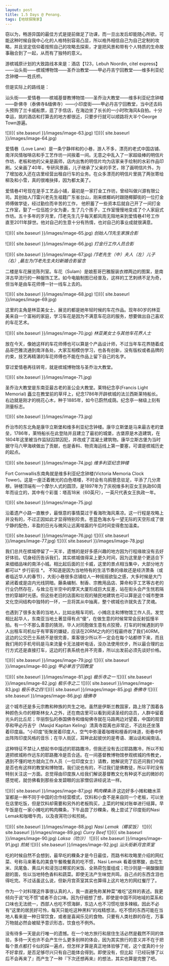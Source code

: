 ```yaml
---
layout: post
title: 1.5 Days @ Penang.
tags: [地球探険家]
---
```


窃以为，畅游异国的最佳方式是提前做足了功课，而一旦出发后却能随心所欲。可能这种时候自我中心化的人格特别容易凸显，所以格外相信自己为自己定制的攻略，并且坚定信仰着按照自己的攻略去探索，才是把风景和带有个人特质的生命故事融合到了一起，从而有了独特的意义。

游槟城原计划的大致路线本来是：酒店【123，Lebuh Noordin, citel express】——汕头街——槟城博物馆——圣乔治教堂——甲必丹吉宁回教堂——维多利亚纪念钟楼——姓氏桥。

但是实际上的路线是：

汕头街——爱情巷——槟城基督教博物馆——圣乔治大教堂——维多利亚纪念钟楼——卧佛寺（泰佛寺&缅佛寺）——小印度街——甲必丹吉宁回教堂，当中还去码头预购了兰卡威船票，逛了手信店，在海边坐了长长的一小时吹海风&自拍。十分幸运，挑的酒店和打算去的地方都很近，只要步行就可以顺路将大半个George Town游遍。

![]({{ site.baseurl }}/images/image-63.jpg)
![]({{ site.baseurl }}/images/image-64.jpg)

爱情巷（Love Lane）是一条宁静祥和的小巷，游人不多，漂亮的老式中国店铺、南洋风情咖啡店和手工艺作坊一间挨着一间。无意之中乱入了一家超级棒的明信片作坊，老板和他的父亲是画师，店内出售的明信片均为店家亲手绘制的水彩作品印刷。父亲画了40年，专研风景画，儿子继承了父亲的手艺，除了画明信片外，为了增加收入还在店里经营出租自行车的业务。在众多漂亮的明信片里挑了两张寄给柳及和小雪，真的很难抉择，因为都太美了。

爱情巷41号现在是手工艺品小铺，最初是一家打金工作坊，曾经叫做兴源有限公司。其创始人邝雷兴老先生祖籍广东省台山，刚来槟榔屿时跟随椰脚街的一位打金师傅做学徒，经过勤俭而辛苦的工作， 他积蓄了一些资本后就自己开了一间打金工作室，娶了一位伍姓少女为妻，生了几个孩子，工作室慢慢地变成了个人家庭式作坊。五十多年的岁月里，邝老先生几乎每天都风雨无阻地来到爱情巷41号工作直至2011年辞世。他对自己的生意十分有热情，也对自己的事业成就很满意。

![]({{ site.baseurl }}/images/image-65.jpg)
*创始人邝先生家族合影*

![]({{ site.baseurl }}/images/image-66.jpg)
*打金行工作人员合影*

<!-- more -->

![]({{ site.baseurl }}/images/image-67.jpg)
*邝老先生（中）夫人（左）儿子（右）,最左为邝老先生夫妇新婚合影留念*

二楼是车花展览陈列室。车花（Sulam）是娘惹哥巴雅服装衣襟两边的图案，是南洋古早流行的一种服饰工艺。如今电脑制图已经普及，这样的工艺刺绣不足为奇，但当年是由车花师傅一针一线车上去的。

![]({{ site.baseurl }}/images/image-68.jpg)
![]({{ site.baseurl }}/images/image-69.jpg)

这里的主角是林亚美女士，展览的都是她年轻时候的车花作品。现年80岁的林亚美来自一个富裕的家庭，学习车花是因为不满意车花店的服务，想要做出自己喜欢的车花艺术。

![]({{ site.baseurl }}/images/image-70.jpg)
*林亚美女士与其他车花界人士*

放在今天，像她这样的车花师傅也可以算是个产品设计师，不过当年车花界随着成品哥巴雅流通到南洋各处，大家互相模仿学习，也各有创新，没有版权或者品牌的约束，技艺再精湛的车花师傅也不能在作品上留下自己的名字。

穿过爱情巷再往转弯，就是槟城博物馆与圣乔治大教堂。

![]({{ site.baseurl }}/images/image-71.jpg)

圣乔治大教堂是东南亚最古老的圣公会大教堂。莱特纪念亭(Francis Light Memorial) 矗立在教堂前的草坪上，纪念1786年开辟槟城的法兰西斯莱特船长。右边就是刚才的桃花心木，种于1885年，如今已蔚然成荫。纪念亭一梯级上刻有测量标志。

![]({{ site.baseurl }}/images/image-73.jpg)

乔治市的东北角是康华立斯堡和维多利亚纪念钟楼。康华立斯堡是马来最古老的堡垒，1786年，莱特船长在此登陆并且建立了最初的城堡，古堡原是木造建筑，在1804年这里被当作监狱囚禁囚犯，并改成了混凝土建筑物。康华立斯古堡为当时据守马六甲海峡做出了贡献，也是香料、物资海运线上第一要塞，可谓是槟城历史的起点。

![]({{ site.baseurl }}/images/image-74.jpg)
*维多利亚纪念钟楼*

Fort Cornwallis东南角就是维多利亚纪念钟楼(Victoria Memoria Clock Tower)。这是一座泛着微光的白色塔楼，不时会有乌鸦憩息驻足，平添了几分肃穆。钟楼顶端有一个摩尔人式的圆顶，是1897年为了庆祝维多利亚女王执政60周年而设立的，其中有个彩蛋：塔高18米（60英尺），一英尺代表女王执政一年。

![]({{ site.baseurl }}/images/image-75.jpg)

沿着遗产小路一直散步，最惬意的事情莫过于看海吹海风乘凉。这一行程是攻略上并没有的，不过正因如此才显得特别珍贵。苍蓝色海水与一望无际的天空形成了很宁静的配色，丰盈的日光与微风让远离喧嚣的午后时间变得愈加温柔。

![]({{ site.baseurl }}/images/image-76.jpg)
![]({{ site.baseurl }}/images/image-77.jpg)
![]({{ site.baseurl }}/images/image-78.jpg)

我们总共在槟城停留了一天半，遗憾的是好多感兴趣的地方因为行程缘故没有去好好体验。切身经历告诉我们，其实槟城值得呆上更久时间，因为这里是个更适合下来细细品味的南洋小城。相比起后面的兰卡威，这里的景点相当集中，大部分地方都可以* 步行前往 *。 不知道是因为当地特有的生活节奏的缘故还是经济萧条（或者临近华人的春节），大街小巷很多店铺给人一种摇摇欲坠之感，大多时候是大门紧闭着或是店内光线阴暗。藤条编制、制香、宗教用品店、算命和手工艺等古老的行业仍然存在，与耸立在半空中的摩天大厦形成巨大反差，站在街头会产生恍若隔世的穿越时光感。但这些老旧的店面和壮观的殖民地建筑也可以算是这个城市整体文化空间结构中独特的一环，一旦将其从中抽离，整个槟城也许就失去了灵魂。

也遇到了很多友善的当地人，比如出租车司机、小摊店主和博物馆工作人员。发觉相比起华人，东南亚当地土著显得有点“傻”，在做生意的时候常常会反射弧慢半拍。有一个不那么善意的猜测，华人对同胞做生意有点狡猾，打车的时候遇到的华人出租车司机似乎有宰客的嫌疑，应该在20RM之内的行程最终收了我们40RM，这边的公交巴士系统不是很完善，乘客很少所以不一定会在每个站都停下来，而且我们用的手机号码是马来流量卡无法接听电话，没办法使用优步，所以最合理的出行方式还是直接打车，这边的打表系统也并不完善，所以出发前必须先谈好价格。

![]({{ site.baseurl }}/images/image-79.jpg)
![]({{ site.baseurl }}/images/image-80.jpg)
*甲必单吉宁回教堂*

![]({{ site.baseurl }}/images/image-81.jpg)
*极乐寺之一*
![]({{ site.baseurl }}/images/image-82.jpg)
*极乐寺之二*
![]({{ site.baseurl }}/images/image-83.jpg)
*极乐寺之四*
![]({{ site.baseurl }}/images/image-85.jpg)
*泰佛寺*
![]({{ site.baseurl }}/images/image-86.jpg)
*缅佛寺*

这个城市还是多元宗教和种族的共生之地。虽然是伊斯兰教国家，路上除了围着各种颜色头巾的穆斯林女人之外，还在商店里可以看到阅读圣经的店员，人群中留着光头的比丘尼；华丽恢弘的泰国佛寺和缅甸佛寺就在马路两边对望着，中国的观音亭和甲必丹吉宁（Masjid Kapitan Keling）清真寺距离也非常近，不远处还坐落着印度庙。“小印度”街聚居着印度人，空气中弥漫着咖喱和檀香的味道，街巷中传出阵阵印度风格的音乐；在华人街区，耳畔此起彼伏的是粤语、潮汕话和闽南话。

这种特征不禁让人想起书中描述的耶路撒冷，但我还没有去过耶路撒冷，所以不知道把槟城称作远东的耶路撒冷是否合适。在一间基督教博物馆参观槟城的传教史，遇到不懂的地方就向工作人员（一位印度女士）请教，她解说完了后还问我们中国是否也有这样的教堂和博物馆，我们说也有的，不过我们是佛教徒，所以平时没有特别关注这一方面。总觉得由印度族人给我们解说基督教文化有种说不出的微妙的感觉呢，就仿佛看到那些金发碧眼的出家僧侣讲经说法一样。

![]({{ site.baseurl }}/images/image-87.jpg)
*鸭肉粿条汤*
这边好多小摊和糖水茶室都是一种不同于中国的合作经营模式，饮料和小食不是来自同一个老板，可以坐在店里吃饭，但是饮料却需要和另外的老板购买，上菜的时候对账单进行结算。早午饭是在一家小摊吃的鸭肉粿条，下午品尝了炒粿条，晚上尝试了印度街的Nasi Lemak和咖喱牛肉，以及夜宵叻沙和煎蚝。

![]({{ site.baseurl }}/images/image-88.jpg)
*Nasi Lemak（椰浆饭）*
![]({{ site.baseurl }}/images/image-89.jpg)
*Curry Beef*
![]({{ site.baseurl }}/images/image-90.jpg)
*Laksa（叻沙）*
![]({{ site.baseurl }}/images/image-91.jpg)
*煎蚝*
![]({{ site.baseurl }}/images/image-92.jpg)
*汕头街新月宫茶室*

吃的时候自然不会想到，最早吃的粿条才是今日最佳，而路书和攻略里介绍的网红菜、号称马来著名的美食午餐晚餐真的吃不惯，Nasi Lemak 看着很寒酸，由花生米、凤尾鱼、黄瓜片和浸泡过椰浆的米饭、全熟荷包蛋组成；叻沙则是一碗酸酸甜甜的面，佐以当地特色香料和蔬菜。即使无法产生味觉共鸣，自己点的东西含泪也得吃完。不过话虽这么说，但新月宫茶室其实也算得上这片地方的网红餐厅了。

作为一个对料理这件事很认真的人，我一直避免称某种菜“难吃”这样的表述。我更倾向于说“吃不惯”或者不合口味。因为仔细想了想，即使是中国不同地域的菜系和口味也无法统一，西部人也吃不惯海鲜，东边人也不习惯吃很多辣椒。因此不必有“这里的居民好可怜，每天只能吃这种黑料”的戏精想法，吃不惯的东西可能在当地人看来是一种日常饮食，或者是喜闻乐见的食物。只要有人类社群的存在，万事万物就必然会被赋予意识形态，饮食也不例外。


没有待多一天是此行唯一的遗憾。在一个地方旅行和居住生活必然是截然不同的体验，多待一天也许不会产生什么更多别样的体会，因为其实旅行的意义并不在于把每个景点都打卡似的踩一遍点，但怎样才算是真正地体验够了呢，这个度真的十分不好拿捏，是否足够尽兴只有自己能体会得到。即使没有，但比起『已经玩够了以后不会再来了』而产生了一种『下次还想再来』的想法，其实也算是完整了吧。